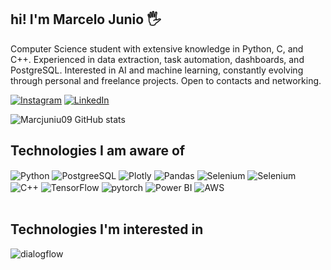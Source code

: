 ## hi! I'm Marcelo Junio 🖐️ 
Computer Science student with extensive knowledge in Python, C, and C++. 
Experienced in data extraction, task automation, dashboards, and PostgreSQL. 
Interested in AI and machine learning, constantly evolving through personal and freelance projects. Open to contacts and networking. 

[![Instagram](https://img.shields.io/badge/Instagram-E4405F?style=for-the-badge&logo=instagram&logoColor=white)](https://www.instagram.com/marcelojunio09/?hl=pt-br) 
[![LinkedIn](https://img.shields.io/badge/LinkedIn-0077B5?style=for-the-badge&logo=linkedin&logoColor=white)](https://www.linkedin.com/in/marcelo-junio-carvalho-de-esp%C3%ADndola-ab4526183/) 

![Marcjuniu09 GitHub stats](https://github-readme-stats.vercel.app/api?username=Marcjuniu09&show_icons=true&theme=dracula&count_private=true) 

## Technologies I am aware of
<div style="display: inline_block"> <img align="center" alt="Python" src="https://img.shields.io/badge/Python-3776AB?style=for-the-badge&logo=python&logoColor=white" /> 
<img align="center" alt="PostgreeSQL" src="https://img.shields.io/badge/PostgreSQL-316192?style=for-the-badge&logo=postgresql&logoColor=white" /> <img align="center" alt="Plotly" src="https://img.shields.io/badge/Plotly-239120?style=for-the-badge&logo=plotly&logoColor=white" /> <img align="center" alt="Pandas" src="https://img.shields.io/badge/Pandas-2C2D72?style=for-the-badge&logo=pandas&logoColor=white" /> 
  <img align="center" alt="Selenium" src="https://img.shields.io/badge/Selenium-43B02A?style=for-the-badge&logo=Selenium&logoColor=white" /> 
  <img align="center" alt="Selenium" src="https://img.shields.io/badge/GitHub-100000?style=for-the-badge&logo=github&logoColor=white" /> 
  <img align="center" alt="C++" src="https://img.shields.io/badge/C%2B%2B-00599C?style=for-the-badge&logo=c%2B%2B&logoColor=white" /> 
  <img align="center" alt="TensorFlow" src="https://img.shields.io/badge/TensorFlow-FF6F00?style=for-the-badge&logo=tensorflow&logoColor=white" />
  <img align="center" alt="pytorch" src="https://img.shields.io/badge/PyTorch-EE4C2C?style=for-the-badge&logo=pytorch&logoColor=white" /> 
    <img align="center" alt="Power BI" src="https://img.shields.io/badge/PowerBI-F2C811?style=for-the-badge&logo=Power%20BI&logoColor=white" />
    <img align="center" alt="AWS" src="https://img.shields.io/badge/Amazon_AWS-232F3E?style=for-the-badge&logo=amazon-aws&logoColor=white" />

</div>
  <br/> 
  
## Technologies I'm interested in 
  <div style="display: inline_block"> 
    <img align="center" alt="dialogflow" src="https://img.shields.io/badge/dialogflow-FF9800?style=for-the-badge&logo=dialogflow&logoColor=white" /> 
  </div>
    <br/>
